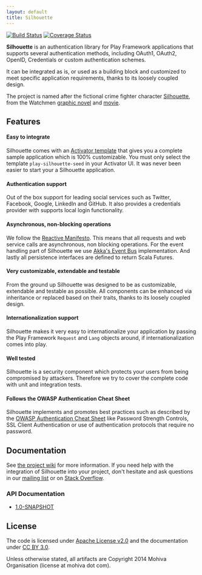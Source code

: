```yaml
---
layout: default
title: Silhouette
---
```


[![Build Status](https://travis-ci.org/mohiva/play-silhouette.png)](https://travis-ci.org/mohiva/play-silhouette) [![Coverage Status](https://coveralls.io/repos/mohiva/play-silhouette/badge.png)](https://coveralls.io/r/mohiva/play-silhouette)

**Silhouette** is an authentication library for Play Framework applications that supports several authentication methods, including OAuth1, OAuth2, OpenID, Credentials or custom authentication schemes.

It can be integrated as is, or used as a building block and customized to meet specific application requirements, thanks to its loosely coupled design.

The project is named after the fictional crime fighter character [Silhouette](http://www.comicvine.com/silhouette/4005-35807/), from the Watchmen [graphic novel](http://en.wikipedia.org/wiki/Watchmen) and [movie](http://en.wikipedia.org/wiki/Watchmen_%28film%29).


## Features

#### Easy to integrate

Silhouette comes with an [Activator template](https://github.com/mohiva/play-silhouette-seed) that gives you a complete sample application which is 100% customizable. You must only select the template `play-silhouette-seed` in your Activator UI. It was never been easier to start your a Silhouette application.

#### Authentication support

Out of the box support for leading social services such as Twitter, Facebook, Google, LinkedIn and GitHub. It also provides a credentials provider with supports local login functionality.

#### Asynchronous, non-blocking operations

We follow the [Reactive Manifesto](http://www.reactivemanifesto.org/). This means that all requests and web service calls are asynchronous, non blocking operations. For the event handling part of Silhouette we use [Akka's Event Bus](http://doc.akka.io/docs/akka/2.2.4/scala/event-bus.html) implementation. And lastly all persistence interfaces are defined to return Scala Futures.

#### Very customizable, extendable and testable

From the ground up Silhouette was designed to be as customizable, extendable and testable as possible. All components can be enhanced via inheritance or replaced based on their traits, thanks to its loosely coupled design.

#### Internationalization support

Silhouette makes it very easy to internationalize your application by passing the Play Framework `Request` and `Lang` objects around, if internationalization comes into play.

#### Well tested

Silhouette is a security component which protects your users from being compromised by attackers. Therefore we try to cover the complete code with unit and integration tests.

#### Follows the OWASP Authentication Cheat Sheet

Silhouette implements and promotes best practices such as described by the [OWASP Authentication Cheat Sheet](https://www.owasp.org/index.php/Authentication_Cheat_Sheet) like Password Strength Controls, SSL Client Authentication or use of authentication protocols that require no password.

## Documentation

See [the project wiki](https://github.com/mohiva/play-silhouette/wiki) for more information. If you need help with the integration of Silhouette into your project, don't hesitate and ask questions in our [mailing list](https://groups.google.com/forum/#!forum/play-silhouette) or on [Stack Overflow](http://stackoverflow.com/questions/tagged/playframework).

### API Documentation

* [1.0-SNAPSHOT](http://silhouette.mohiva.com/api/1.0-SNAPSHOT/#com.mohiva.play.silhouette.core.package)

## License

The code is licensed under [Apache License v2.0](http://www.apache.org/licenses/LICENSE-2.0) and the documentation under [CC BY 3.0](http://creativecommons.org/licenses/by/3.0/).

Unless otherwise stated, all artifacts are Copyright 2014 Mohiva Organisation (license at mohiva dot com).
